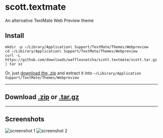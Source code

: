 # scott.textmate
An alternative TextMate Web Preview theme

## Install
	mkdir -p ~/Library/Application\ Support/TextMate/Themes/Webpreview
	cd ~/Libirary/Application\ Support/TextMate/Themes/Webpreview
	curl -L https://github.com/downloads/wafflesnatcha/scott.textmate/scott.tar.gz | tar xz

Or, just [download the .zip][file_zip] and extract it into `~/Libirary/Application Support/TextMate/Themes/Webpreview`

---

## Download [.zip][file_zip] or [.tar.gz][file_tgz]

---

## Screenshots
![screenshot 1][screen1]
![screenshot 2][screen2]

[file_zip]: https://github.com/downloads/wafflesnatcha/scott.textmate/scott.zip
[file_tgz]: https://github.com/downloads/wafflesnatcha/scott.textmate/scott.tar.gz
[screen1]: https://github.com/downloads/wafflesnatcha/scott.textmate/screenshot1.png
[screen2]: https://github.com/downloads/wafflesnatcha/scott.textmate/screenshot2.png
